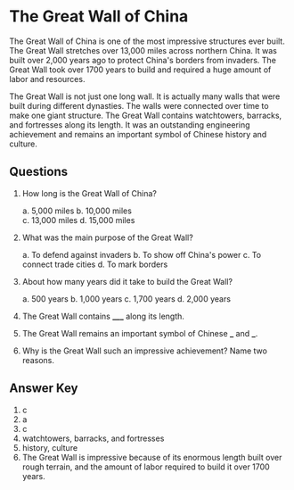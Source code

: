 # The Great Wall of China

The Great Wall of China is one of the most impressive structures ever built. The Great Wall stretches over 13,000 miles across northern China. It was built over 2,000 years ago to protect China's borders from invaders. The Great Wall took over 1700 years to build and required a huge amount of labor and resources.

The Great Wall is not just one long wall. It is actually many walls that were built during different dynasties. The walls were connected over time to make one giant structure. The Great Wall contains watchtowers, barracks, and fortresses along its length. It was an outstanding engineering achievement and remains an important symbol of Chinese history and culture.

## Questions

1. How long is the Great Wall of China?

   a. 5,000 miles
   b. 10,000 miles  
   c. 13,000 miles
   d. 15,000 miles

2. What was the main purpose of the Great Wall?

   a. To defend against invaders
   b. To show off China's power
   c. To connect trade cities
   d. To mark borders

3. About how many years did it take to build the Great Wall?

   a. 500 years
   b. 1,000 years
   c. 1,700 years
   d. 2,000 years

4. The Great Wall contains ****\_\_\_**** along its length.

5. The Great Wall remains an important symbol of Chinese ****\_**** and ****\_****.

6. Why is the Great Wall such an impressive achievement? Name two reasons.

## Answer Key

1. c
2. a
3. c
4. watchtowers, barracks, and fortresses
5. history, culture
6. The Great Wall is impressive because of its enormous length built over rough terrain, and the amount of labor required to build it over 1700 years.
